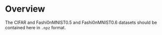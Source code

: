 # Overview

The CIFAR and Fashi0nMNIST0.5 and Fashi0nMNIST0.6 datasets should be contained here in `.npz` format.
